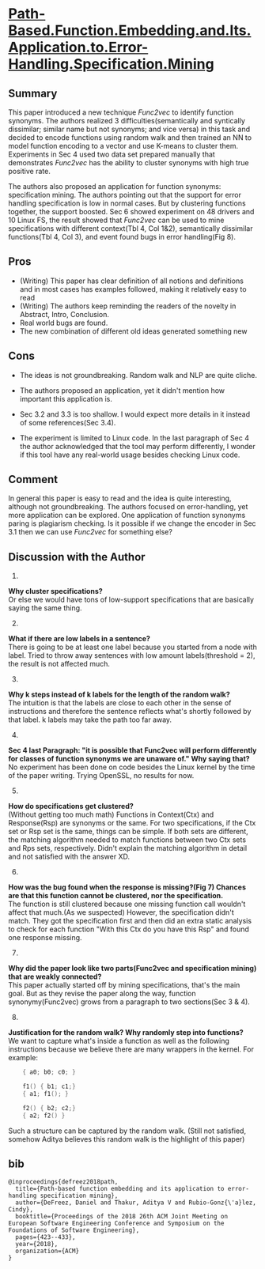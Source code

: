 # [Path-Based.Function.Embedding.and.Its.Application.to.Error-Handling.Specification.Mining](https://web.cs.ucdavis.edu/~rubio/includes/fse18.pdf)

## Summary
This paper introduced a new technique _Func2vec_ to identify function synonyms. 
The authors realized 3 difficulties(semantically and syntically dissimilar; similar name but not synonyms; and vice versa) in this task and decided to encode functions using random walk and then trained an NN to model function encoding to a vector and use K-means to cluster them. 
Experiments in Sec 4 used two data set prepared manually that demonstrates _Func2vec_ has the ability to cluster synonyms with high true positive rate.

The authors also proposed an application for function synonyms: specification mining. 
The authors pointing out that the support for error handling specification is low in normal cases. 
But by clustering functions together, the support boosted. 
Sec 6 showed experiment on 48 drivers and 10 Linux FS, the result showed that _Func2vec_ can be used to mine specifications with different context(Tbl 4, Col 1&2), semantically dissimilar functions(Tbl 4, Col 3), and event found bugs in error handling(Fig 8).

## Pros

- (Writing) This paper has clear definition of all notions and definitions and in most cases has examples followed, making it relatively easy to read
- (Writing) The authors keep reminding the readers of the novelty in Abstract, Intro, Conclusion.
- Real world bugs are found.
- The new combination of different old ideas generated something new

## Cons
- The ideas is not groundbreaking. Random walk and NLP are quite cliche. 

- The authors proposed an application, yet it didn't mention how important this application is.
- Sec 3.2 and 3.3 is too shallow. I would expect more details in it instead of some references(Sec 3.4).
- The experiment is limited to Linux code. In the last paragraph of Sec 4 the author acknowledged that the tool may perform differently, I wonder if this tool have any real-world usage besides checking Linux code.

## Comment
In general this paper is easy to read and the idea is quite interesting, although not groundbreaking. 
The authors focused on error-handling, yet more application can be explored. 
One application of function synonyms paring is plagiarism checking. 
Is it possible if we change the encoder in Sec 3.1 then we can use _Func2vec_ for something else? 

## Discussion with the Author
1. 
**Why cluster specifications?**  
Or else we would have tons of low-support specifications that are basically saying the same thing.

2. 
**What if there are low labels in a sentence?**  
There is going to be at least one label because you started from a node with label. 
Tried to throw away sentences with low amount labels(threshold = 2), the result is not affected much.

3. 
**Why k steps instead of k labels for the length of the random walk?**  
The intuition is that the labels are close to each other in the sense of instructions and therefore the sentence reflects what's shortly followed by that label. 
k labels may take the path too far away.

4. 
**Sec 4 last Paragraph: "it is possible that Func2vec will perform differently for classes of function synonyms we are unaware   of." Why saying that?**  
No experiment has been done on code besides the Linux kernel by the time of the paper writing. 
Trying OpenSSL, no results for now.

5. 
**How do specifications get clustered?**  
(Without getting too much math)  Functions in Context(Ctx) and Response(Rsp) are synonyms or the same. 
For two specifications, if the Ctx set or Rsp set is the same, things can be simple. 
If both sets are different, the matching algorithm needed to match functions between two Ctx sets and Rps sets, respectively. 
Didn't explain the matching algorithm in detail and not satisfied with the answer XD.

6. 
**How was the bug found when the response is missing?(Fig 7) Chances are that this function cannot be clustered, nor the   specification.**  
The function is still clustered because one missing function call wouldn't affect that much.(As we suspected) However, the specification didn't match. 
They got the specification first and then did an extra static analysis to check for each function "With this Ctx do you have this Rsp" and found one response missing.
 
7. 
**Why did the paper look like two parts(Func2vec and specification mining) that are weakly connected?**  
This paper actually started off by mining specifications, that's the main goal. 
But as they revise the paper along the way, function synonymy(Func2vec) grows from a paragraph to two sections(Sec 3 & 4). 


8. 
**Justification for the random walk? Why randomly step into functions?**  
We want to capture what's inside a function as well as the following instructions because we believe there are many wrappers in the kernel. 
For example:
```c
    { a0; b0; c0; }

    f1() { b1; c1;}
    { a1; f1(); }  

    f2() { b2; c2;}
    { a2; f2() }
```
Such a structure can be captured by the random walk.
(Still not satisfied, somehow Aditya believes this random walk is the highlight of this paper)

## bib
```
@inproceedings{defreez2018path,
  title={Path-based function embedding and its application to error-handling specification mining},
  author={DeFreez, Daniel and Thakur, Aditya V and Rubio-Gonz{\'a}lez, Cindy},
  booktitle={Proceedings of the 2018 26th ACM Joint Meeting on European Software Engineering Conference and Symposium on the Foundations of Software Engineering},
  pages={423--433},
  year={2018},
  organization={ACM}
}
```